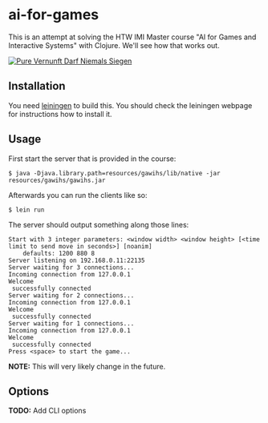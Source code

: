 # ai-for-games

This is an attempt at solving the HTW IMI Master course "AI for Games and Interactive Systems" with Clojure. We'll see how that works out.

[![Pure Vernunft Darf Niemals Siegen](https://img.youtube.com/vi/e1szcpyzsAE/0.jpg)](https://www.youtube.com/watch?v=e1szcpyzsAE)

## Installation

You need [leiningen](https://leiningen.org/) to build this. You should check the leiningen webpage for instructions how to install it.

## Usage

First start the server that is provided in the course:

```
$ java -Djava.library.path=resources/gawihs/lib/native -jar resources/gawihs/gawihs.jar
```

Afterwards you can run the clients like so:

```
$ lein run
```

The server should output something along those lines:

```
Start with 3 integer parameters: <window width> <window height> [<time limit to send move in seconds>] [noanim]
	defaults: 1200 880 8
Server listening on 192.168.0.11:22135
Server waiting for 3 connections...
Incoming connection from 127.0.0.1
Welcome 
 successfully connected
Server waiting for 2 connections...
Incoming connection from 127.0.0.1
Welcome 
 successfully connected
Server waiting for 1 connections...
Incoming connection from 127.0.0.1
Welcome 
 successfully connected
Press <space> to start the game...
```

**NOTE:** This will very likely change in the future.

## Options

**TODO:** Add CLI options
 
